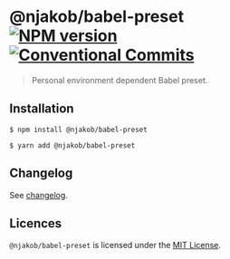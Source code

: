 
# @njakob/babel-preset [![NPM version](https://img.shields.io/npm/v/@njakob/babel-preset.svg)](https://nodei.co/npm/@njakob/babel-preset) [![Conventional Commits](https://img.shields.io/badge/conventional%20commits-1.0.0-yellow.svg)](https://conventionalcommits.org)

> Personal environment dependent Babel preset.

## Installation

```
$ npm install @njakob/babel-preset
```
```
$ yarn add @njakob/babel-preset
```

## Changelog

See [changelog](CHANGELOG.md).

## Licences

`@njakob/babel-preset` is licensed under the [MIT License](LICENSE).
